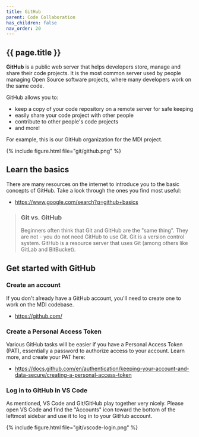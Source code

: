 ```yaml
---
title: GitHub
parent: Code Collaboration
has_children: false
nav_order: 20
---
```


## {{ page.title }}

**GitHub** is a public web server that helps developers 
store, manage and share their code projects. It is the most 
common server used by people managing Open Source software
projects, where many developers work on the same code.

GitHub allows you to:

- keep a copy of your code repository on a remote server for safe keeping
- easily share your code project with other people
- contribute to other people's code projects
- and more!

For example, this is our GitHub organization for the MDI project.

{% include figure.html file="git/github.png" %}

## Learn the basics

There are many resources on the internet to introduce you to the basic
concepts of GitHub. Take a look through the ones you find most useful:

- <https://www.google.com/search?q=github+basics>

> ###  Git vs. GitHub
> 
> Beginners often think that Git and GitHub are the "same thing". 
> They are not - you do not need GitHub to use Git. 
> Git is a version control system. 
> GitHub is a resource server that uses Git (among others like
> GitLab and BitBucket).

## Get started with GitHub

### Create an account

If you don't already have a GitHub account, you'll need to create one
to work on the MDI codebase.

- <https://github.com/>

###  Create a Personal Access Token

Various GitHub tasks will be easier if you have a Personal Access Token (PAT),
essentially a password to authorize access to your account.
Learn more, and create your PAT here:

- <https://docs.github.com/en/authentication/keeping-your-account-and-data-secure/creating-a-personal-access-token>

###  Log in to GitHub in VS Code

As mentioned, VS Code and Git/GitHub play together very nicely.
Please open VS Code and find the "Accounts" icon toward the bottom of
the leftmost sidebar and use it to log in to your GitHub account.

{% include figure.html file="git/vscode-login.png" %}
